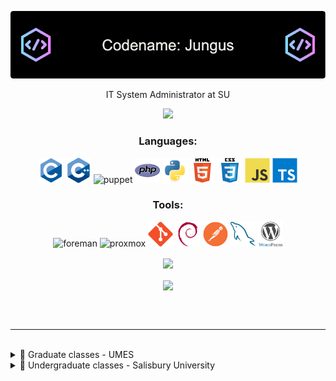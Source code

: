 ![](images/github-header-image.png)
<br>

<p align="center">
  IT System Administrator at SU
</p>

<p align="center">
  <img src="https://komarev.com/ghpvc/?username=jungan2&color=brightgreen&abbreviated=true">
</p>

<h3 align="center">Languages:</h3>
<p align="center">
  <img src="https://raw.githubusercontent.com/devicons/devicon/refs/heads/master/icons/c/c-original.svg" alt="c" width="40" height="40"/>
  <img src="https://raw.githubusercontent.com/devicons/devicon/refs/heads/master/icons/cplusplus/cplusplus-original.svg" alt="cplusplus" width="40" height="40"/>
  <img src="https://puppet.com/sites/default/themes/custom/puppet/images/favicons/favicon.ico" alt="puppet" width="40" height="40"/>
  <img src="https://raw.githubusercontent.com/devicons/devicon/master/icons/php/php-original.svg" alt="php" width="40" height="40"/>
  <img src="https://raw.githubusercontent.com/devicons/devicon/refs/heads/master/icons/python/python-original.svg" alt="python" width="40" height="40"/>
  <img src="https://raw.githubusercontent.com/devicons/devicon/master/icons/html5/html5-original-wordmark.svg" alt="html5" width="40" height="40"/>
  <img src="https://raw.githubusercontent.com/devicons/devicon/master/icons/css3/css3-original-wordmark.svg" alt="css3" width="40" height="40"/>
  <img src="https://raw.githubusercontent.com/devicons/devicon/master/icons/javascript/javascript-original.svg" alt="javascript" width="40" height="40"/>
  <img src="https://raw.githubusercontent.com/devicons/devicon/refs/heads/master/icons/typescript/typescript-original.svg" alt="typescript" width="40" height="40"/>
</p>

<h3 align="center">Tools:</h3>
<p align="center">
  <img src="https://theforeman.org//static/images/favicon_32x32.png" alt="foreman" width="40" height="40"/>
  <img src="https://proxmox.com/favicon.svg" alt="proxmox" width="40" height="40"/>
  <img src="https://raw.githubusercontent.com/devicons/devicon/refs/heads/master/icons/git/git-original.svg" alt="git" width="40" height="40"/>
  <img src="https://raw.githubusercontent.com/devicons/devicon/refs/heads/master/icons/debian/debian-original.svg" alt="debian" width="40" height="40"/>
  <img src="https://raw.githubusercontent.com/devicons/devicon/refs/heads/master/icons/postman/postman-original.svg" alt="postman" width="40" height="40"/>
  <img src="https://raw.githubusercontent.com/devicons/devicon/refs/heads/master/icons/mysql/mysql-original.svg" alt="mysql" width="40" height="40"/>
  <img src="https://raw.githubusercontent.com/devicons/devicon/refs/heads/master/icons/wordpress/wordpress-original.svg" alt="wordpress" width="40" height="40"/>
</p>

<p align=center>
  <div align=center>
    <!---<a href="https://github.com/anuraghazra/github-readme-stats" title="Go to Source" style="pointer-events:none">
          </a>--->
      <img align="center" width=390 src="https://github-readme-stats.vercel.app/api?username=jungan2&show_icons=true&theme=transparent" />
  </div>
  <br/>
  <div align=center>
    <!---<a href="https://github.com/anuraghazra/github-readme-stats">
    </a>--->
      <img height=200 align="center" src="https://github-readme-stats.vercel.app/api/top-langs/?username=jungan2&langs_count=8&layout=compact&theme=transparent&size_weight=0.5&count_weight=0.5" />
  </div>
  <br>

  <!--<img src="https://github-readme-activity-graph.vercel.app/graph?username=jungan2&theme=transparent" width="100%"/>-->
</p>

<br>

---

<br>

<details>
  <summary>🏫 Graduate classes - UMES</summary>
  <br>
  
- Fall 2024
  - CSDP 601 - Analysis and Design of Algorithm
  - CSDP 602 - Database Management Systems

- Spring 2025
  - CSDP 603 - Advanced Operating Systems
  - CSDP 710 - Machine Learning
  - CSDP 720 - Data Science & Analytics
</details>

<details>
  <summary>🏫 Undergraduate classes - Salisbury University</summary>
  
- Fall 2022
  - COSC 426 - Software Engineering II
  - COSC 450 - Operating System

- Spring 2022
  - COSC 425 - Software Engineering I
  - COSC 390 - Undergrad Research Proj (Cyber Security - Infastructure/basic tools)
  - COSC 370 - Computer Networks

- Fall 2021
  - COSC 350 - Systems Software
  - COSC 320 - Advance Data Structures
  - COSC 386 - Database Design & Implementation

- Spring 2021
  - COSC 220 - Computer Science II
  - COSC 362 - Theory of Computation
  - COSC 482 - Computer Graphics (OpenGL)
  - COSC 250 - Microcomputer Organization

- Fall 2020
  - COSC 120 - Computer Science I

</details>
